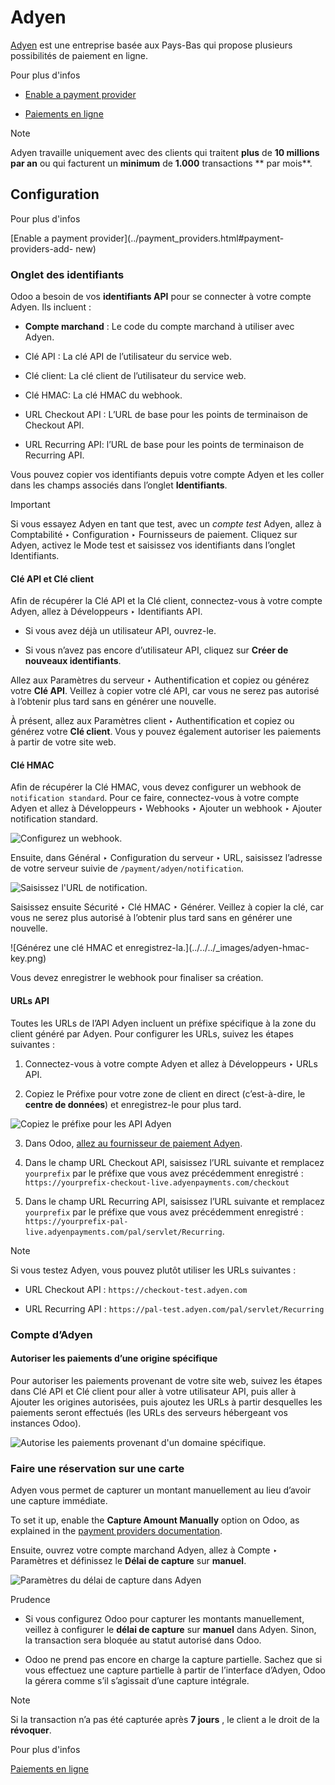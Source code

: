 # Adyen

[Adyen](https://www.adyen.com/) est une entreprise basée aux Pays-Bas qui
propose plusieurs possibilités de paiement en ligne.

Pour plus d'infos

  * [Enable a payment provider](../payment_providers.html#payment-providers-add-new)

  * [Paiements en ligne](../payment_providers.html)

Note

Adyen travaille uniquement avec des clients qui traitent **plus** de **10
millions par an** ou qui facturent un **minimum** de **1.000** transactions **
par mois**.

## Configuration

Pour plus d'infos

[Enable a payment provider](../payment_providers.html#payment-providers-add-
new)

### Onglet des identifiants

Odoo a besoin de vos **identifiants API** pour se connecter à votre compte
Adyen. Ils incluent :

  * **Compte marchand** : Le code du compte marchand à utiliser avec Adyen.

  * Clé API : La clé API de l’utilisateur du service web.

  * Clé client: La clé client de l’utilisateur du service web.

  * Clé HMAC: La clé HMAC du webhook.

  * URL Checkout API : L’URL de base pour les points de terminaison de Checkout API.

  * URL Recurring API: l’URL de base pour les points de terminaison de Recurring API.

Vous pouvez copier vos identifiants depuis votre compte Adyen et les coller
dans les champs associés dans l’onglet **Identifiants**.

Important

Si vous essayez Adyen en tant que test, avec un _compte test_ Adyen, allez à
Comptabilité ‣ Configuration ‣ Fournisseurs de paiement. Cliquez sur Adyen,
activez le Mode test et saisissez vos identifiants dans l’onglet Identifiants.

#### Clé API et Clé client

Afin de récupérer la Clé API et la Clé client, connectez-vous à votre compte
Adyen, allez à Développeurs ‣ Identifiants API.

  * Si vous avez déjà un utilisateur API, ouvrez-le.

  * Si vous n’avez pas encore d’utilisateur API, cliquez sur **Créer de nouveaux identifiants**.

Allez aux Paramètres du serveur ‣ Authentification et copiez ou générez votre
**Clé API**. Veillez à copier votre clé API, car vous ne serez pas autorisé à
l’obtenir plus tard sans en générer une nouvelle.

À présent, allez aux Paramètres client ‣ Authentification et copiez ou générez
votre **Clé client**. Vous y pouvez également autoriser les paiements à partir
de votre site web.

#### Clé HMAC

Afin de récupérer la Clé HMAC, vous devez configurer un webhook de
`notification standard`. Pour ce faire, connectez-vous à votre compte Adyen et
allez à Développeurs ‣ Webhooks ‣ Ajouter un webhook ‣ Ajouter notification
standard.

![Configurez un webhook.](../../../_images/adyen-add-webhook.png)

Ensuite, dans Général ‣ Configuration du serveur ‣ URL, saisissez l’adresse de
votre serveur suivie de `/payment/adyen/notification`.

![Saisissez l'URL de notification.](../../../_images/adyen-webhook-url.png)

Saisissez ensuite Sécurité ‣ Clé HMAC ‣ Générer. Veillez à copier la clé, car
vous ne serez plus autorisé à l’obtenir plus tard sans en générer une
nouvelle.

![Générez une clé HMAC et enregistrez-la.](../../../_images/adyen-hmac-
key.png)

Vous devez enregistrer le webhook pour finaliser sa création.

#### URLs API

Toutes les URLs de l’API Adyen incluent un préfixe spécifique à la zone du
client généré par Adyen. Pour configurer les URLs, suivez les étapes suivantes
:

  1. Connectez-vous à votre compte Adyen et allez à Développeurs ‣ URLs API.

  2. Copiez le Préfixe pour votre zone de client en direct (c’est-à-dire, le **centre de données**) et enregistrez-le pour plus tard.

![Copiez le préfixe pour les API Adyen](../../../_images/adyen-api-urls.png)

  3. Dans Odoo, [allez au fournisseur de paiement Adyen](../payment_providers.html#payment-providers-add-new).

  4. Dans le champ URL Checkout API, saisissez l’URL suivante et remplacez `yourprefix` par le préfixe que vous avez précédemment enregistré : `https://yourprefix-checkout-live.adyenpayments.com/checkout`

  5. Dans le champ URL Recurring API, saisissez l’URL suivante et remplacez `yourprefix` par le préfixe que vous avez précédemment enregistré : `https://yourprefix-pal-live.adyenpayments.com/pal/servlet/Recurring`.

Note

Si vous testez Adyen, vous pouvez plutôt utiliser les URLs suivantes :

  * URL Checkout API : `https://checkout-test.adyen.com`

  * URL Recurring API : `https://pal-test.adyen.com/pal/servlet/Recurring`

### Compte d’Adyen

#### Autoriser les paiements d’une origine spécifique

Pour autoriser les paiements provenant de votre site web, suivez les étapes
dans Clé API et Clé client pour aller à votre utilisateur API, puis aller à
Ajouter les origines autorisées, puis ajoutez les URLs à partir desquelles les
paiements seront effectués (les URLs des serveurs hébergeant vos instances
Odoo).

![Autorise les paiements provenant d'un domaine
spécifique.](../../../_images/adyen-allowed-origins.png)

### Faire une réservation sur une carte

Adyen vous permet de capturer un montant manuellement au lieu d’avoir une
capture immédiate.

To set it up, enable the **Capture Amount Manually** option on Odoo, as
explained in the [payment providers
documentation](../payment_providers.html#payment-providers-manual-capture).

Ensuite, ouvrez votre compte marchand Adyen, allez à Compte ‣ Paramètres et
définissez le **Délai de capture** sur **manuel**.

![Paramètres du délai de capture dans
Adyen](../../../_images/adyen_capture_delay.png)

Prudence

  * Si vous configurez Odoo pour capturer les montants manuellement, veillez à configurer le **délai de capture** sur **manuel** dans Adyen. Sinon, la transaction sera bloquée au statut autorisé dans Odoo.

  * Odoo ne prend pas encore en charge la capture partielle. Sachez que si vous effectuez une capture partielle à partir de l’interface d’Adyen, Odoo la gérera comme s’il s’agissait d’une capture intégrale.

Note

Si la transaction n’a pas été capturée après **7 jours** , le client a le
droit de la **révoquer**.

Pour plus d'infos

[Paiements en ligne](../payment_providers.html)

